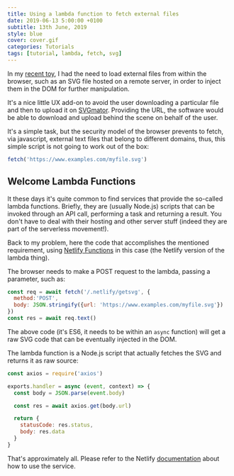 ```yaml
---
title: Using a lambda function to fetch external files
date: 2019-06-13 5:00:00 +0100
subtitle: 13th June, 2019
style: blue
cover: cover.gif
categories: Tutorials
tags: [tutorial, lambda, fetch, svg]
---
```


In my [recent toy](https://www.svgmator.com/), I had the need to load external files from within the browser, such as an SVG file hosted on a remote server, in order to inject them in the DOM for further manipulation.

It's a nice little UX add-on to avoid the user downloading a particular file and then to upload it on [SVGmator](https://www.svgmator.com/). Providing the URL, the software would be able to download and upload behind the scene on behalf of the user.

It's a simple task, but the security model of the browser prevents to fetch, via javascript, external text files that belong to different domains, thus, this simple script is not going to work out of the box:

```javascript
fetch('https://www.examples.com/myfile.svg')
```

## Welcome Lambda Functions

It these days it's quite common to find services that provide the so-called lambda functions. Briefly, they are (usually Node.js) scripts that can be invoked through an API call, performing a task and returning a result. You don't have to deal with their hosting and other server stuff (indeed they are part of the serverless movement!).

Back to my problem, here the code that accomplishes the mentioned requirement, using [Netlify Functions](https://www.netlify.com/docs/functions/) in this case (the Netlify version of the lambda thing).

The browser needs to make a POST request to the lambda, passing a parameter, such as:

```javascript
const req = await fetch('/.netlify/getsvg', {
  method:'POST',
  body: JSON.stringify({url: 'https://www.examples.com/myfile.svg'})
})
const res = await req.text()
```

The above code (it's ES6, it needs to be within an `async` function) will get a raw SVG code that can be eventually injected in the DOM.

The lambda function is a Node.js script that actually fetches the SVG and returns it as raw source:

```javascript
const axios = require('axios')

exports.handler = async (event, context) => {
  const body = JSON.parse(event.body)

  const res = await axios.get(body.url)

  return {
    statusCode: res.status,
    body: res.data
  }
}
```

That's approximately all. Please refer to the Netlify [documentation](https://www.netlify.com/docs/functions/) about how to use the service.

